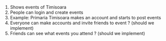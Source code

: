1. Shows events of Timisoara
2. People can login and create events
3. Example: Primaria Timisoara makes an account and starts to post events
4. Everyone can make accounts and invite friends to event ? (should we implement)
5. Friends can see what events you attend ? (should we implement)
 